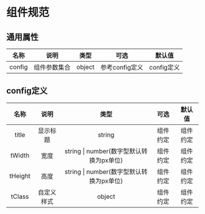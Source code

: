 # 组件规范

## 通用属性
|      名称     |    说明     |    类型    |    可选    |  默认值  |
|    :-----:    | :-----:    | :----:     | :----:     | :----:  |
|      config   |    组件参数集合     |    object    |    参考config定义    |  config定义 |

## config定义
|      名称     |    说明     |    类型    |    可选    |  默认值  |
|    :-----:    | :-----:    | :----:     | :----:     | :----:  |
|      title    |    显示标题     |    string    |    组件约定    |  组件约定  |
|      tWidth   |    宽度     |    string \| number(数字型默认转换为px单位)    |    组件约定    |  组件约定 |
|      tHeight   |    高度     |    string \| number(数字型默认转换为px单位)    |    组件约定    |  组件约定 |
|      tClass   |    自定义样式     |    object    |    组件约定    |  组件约定 |